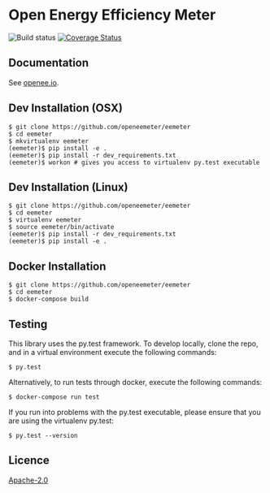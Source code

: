 Open Energy Efficiency Meter 
============================

![Build status](https://travis-ci.org/openeemeter/eemeter.svg?branch=develop)
[![Coverage Status](https://coveralls.io/repos/github/openeemeter/eemeter/badge.svg?branch=develop)](https://coveralls.io/github/openeemeter/eemeter?branch=develop)

Documentation
-------------

See [openee.io](https://www.openee.io/open-source/get-started).

Dev Installation (OSX)
----------------------

    $ git clone https://github.com/openeemeter/eemeter
    $ cd eemeter
    $ mkvirtualenv eemeter
    (eemeter)$ pip install -e .
    (eemeter)$ pip install -r dev_requirements.txt
    (eemeter)$ workon # gives you access to virtualenv py.test executable

Dev Installation (Linux)
----------------------

    $ git clone https://github.com/openeemeter/eemeter
    $ cd eemeter
    $ virtualenv eemeter
    $ source eemeter/bin/activate
    (eemeter)$ pip install -r dev_requirements.txt
    (eemeter)$ pip install -e .

Docker Installation
----------------

    $ git clone https://github.com/openeemeter/eemeter
    $ cd eemeter
    $ docker-compose build

Testing
-------

This library uses the py.test framework. To develop locally, clone the repo,
and in a virtual environment execute the following commands:

    $ py.test

Alternatively, to run tests through docker, execute the following commands: 

    $ docker-compose run test

If you run into problems with the py.test executable, please ensure that you
are using the virtualenv py.test:

    $ py.test --version

Licence
-------

[Apache-2.0](LICENSE)
